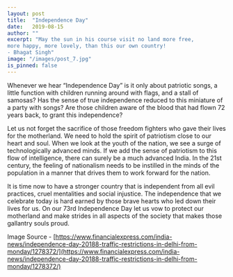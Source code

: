 ```yaml
---
layout: post
title:  "Independence Day"
date:   2019-08-15
author: ""
excerpt: "May the sun in his course visit no land more free, 
more happy, more lovely, than this our own country! 
- Bhagat Singh"
image: "/images/post_7.jpg"
is_pinned: false
---
```


Whenever we hear  “Independence Day” is it only about patriotic songs, a little function with children running around with flags, and a stall of samosas? Has the sense of true independence reduced to this miniature of a party with songs? Are those children aware of the blood that had flown 72 years back, to grant this independence?

Let us not forget the sacrifice of those freedom fighters who gave their lives for the motherland. We need to hold the spirit of patriotism close to our heart and soul. When we look at the youth of the nation, we see a surge of technologically advanced minds. If we add the sense of patriotism to this flow of intelligence, there can surely be a much advanced India. In the 21st century, the feeling of nationalism needs to be instilled in the minds of the population in a manner that drives them to work forward for the nation.

It is time now to have a stronger country that is independent from all evil practices, cruel mentalities and social injustice. The independence that we celebrate today is hard earned by those brave hearts who led down their lives for us. On our 73rd Independence Day let us vow to protect our motherland and make strides in all aspects of the society that makes those gallantry souls proud.

Image Source -  [https://www.financialexpress.com/india-news/independence-day-20188-traffic-restrictions-in-delhi-from-monday/1278372/](https://www.financialexpress.com/india-news/independence-day-20188-traffic-restrictions-in-delhi-from-monday/1278372/)